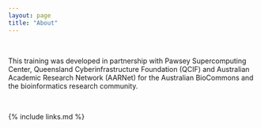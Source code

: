 ```yaml
---
layout: page
title: "About"
---
```

<br>

This training was developed in partnership with Pawsey Supercomputing Center, Queensland Cyberinfrastructure Foundation (QCIF) and Australian Academic Research Network (AARNet) for the Australian BioCommons and the bioinformatics research community.

<br>

{% include links.md %}
